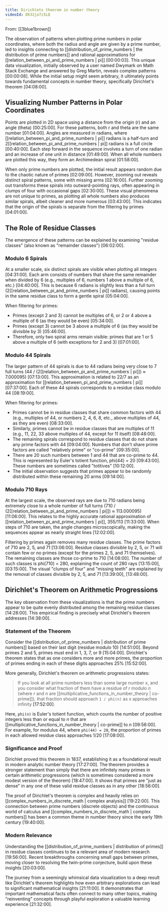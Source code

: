 ```yaml
---
title: Dirichlets theorem in number theory
videoId: EK32jo7i5LQ
---
```


From: [[3blue1brown]] <br/> 

The observation of patterns when plotting prime numbers in polar coordinates, where both the radius and angle are given by a prime number, led to insights connecting to [[distribution_of_prime_numbers | the distribution of prime numbers]] and rational approximations for [[relation_between_pi_and_prime_numbers | pi]] <a class="yt-timestamp" data-t="00:00:03">[00:00:03]</a>. This unique data visualization, initially observed by a user named Dwymark on Math Stack Exchange and answered by Greg Martin, reveals complex patterns <a class="yt-timestamp" data-t="00:00:08">[00:00:08]</a>. While the initial setup might seem arbitrary, it ultimately points towards fundamental concepts in number theory, specifically Dirichlet's theorem <a class="yt-timestamp" data-t="04:08:00">[04:08:00]</a>.

## Visualizing Number Patterns in Polar Coordinates

Points are plotted in 2D space using a distance from the origin (r) and an angle (theta) <a class="yt-timestamp" data-t="00:25:00">[00:25:00]</a>. For these patterns, both r and theta are the same number <a class="yt-timestamp" data-t="01:04:00">[01:04:00]</a>. Angles are measured in radians, where [[relation_between_pi_and_prime_numbers | pi]] radians is a half-turn and 2[[relation_between_pi_and_prime_numbers | pi]] radians is a full circle <a class="yt-timestamp" data-t="00:40:00">[00:40:00]</a>. Each step forward in the sequence involves a turn of one radian and an increase of one unit in distance <a class="yt-timestamp" data-t="01:49:00">[01:49:00]</a>. When all whole numbers are plotted this way, they form an Archimedean spiral <a class="yt-timestamp" data-t="01:58:00">[01:58:00]</a>.

When only prime numbers are plotted, the initial result appears random due to the chaotic nature of primes <a class="yt-timestamp" data-t="02:09:00">[02:09:00]</a>. However, zooming out reveals distinct spiral patterns, some with missing arms <a class="yt-timestamp" data-t="02:16:00">[02:16:00]</a>. Further zooming out transforms these spirals into outward-pointing rays, often appearing in clumps of four with occasional gaps <a class="yt-timestamp" data-t="02:30:00">[02:30:00]</a>. These visual phenomena are not unique to primes, as plotting all whole numbers also produces similar spirals, albeit cleaner and more numerous <a class="yt-timestamp" data-t="03:43:00">[03:43:00]</a>. This indicates that the origin of the spirals is separate from the filtering by primes <a class="yt-timestamp" data-t="04:01:00">[04:01:00]</a>.

## The Role of Residue Classes

The emergence of these patterns can be explained by examining "residue classes" (also known as "remainder classes") <a class="yt-timestamp" data-t="06:02:00">[06:02:00]</a>.

### Modulo 6 Spirals
At a smaller scale, six distinct spirals are visible when plotting all integers <a class="yt-timestamp" data-t="04:31:00">[04:31:00]</a>. Each arm consists of numbers that share the same remainder when divided by 6 (e.g., multiples of 6, numbers 1 above a multiple of 6, etc.) <a class="yt-timestamp" data-t="04:40:00">[04:40:00]</a>. This is because 6 radians is slightly less than a full turn (2[[relation_between_pi_and_prime_numbers | pi]] radians), causing points in the same residue class to form a gentle spiral <a class="yt-timestamp" data-t="05:04:00">[05:04:00]</a>.

When filtering for primes:
*   Primes (except 2 and 3) cannot be multiples of 6, or 2 or 4 above a multiple of 6 (as they would be even) <a class="yt-timestamp" data-t="05:34:00">[05:34:00]</a>.
*   Primes (except 3) cannot be 3 above a multiple of 6 (as they would be divisible by 3) <a class="yt-timestamp" data-t="05:46:00">[05:46:00]</a>.
*   Therefore, only two spiral arms remain visible: primes that are 1 or 5 above a multiple of 6 (with exceptions for 2 and 3) <a class="yt-timestamp" data-t="07:01:00">[07:01:00]</a>.

### Modulo 44 Spirals
The larger pattern of 44 spirals is due to 44 radians being very close to 7 full turns (44 / (2[[relation_between_pi_and_prime_numbers | pi]]) ≈ 7.000095) <a class="yt-timestamp" data-t="07:13:00">[07:13:00]</a>. This approximation is related to 22/7 as an approximation for [[relation_between_pi_and_prime_numbers | pi]] <a class="yt-timestamp" data-t="07:37:00">[07:37:00]</a>. Each of these 44 spirals corresponds to a residue class modulo 44 <a class="yt-timestamp" data-t="08:19:00">[08:19:00]</a>.

When filtering for primes:
*   Primes cannot be in residue classes that share common factors with 44 (e.g., multiples of 44, or numbers 2, 4, 6, 8, etc., above multiples of 44, as they are even) <a class="yt-timestamp" data-t="08:33:00">[08:33:00]</a>.
*   Similarly, primes cannot be in residue classes that are multiples of 11 (e.g., 11, 22, 33 above multiples of 44, except for 11 itself) <a class="yt-timestamp" data-t="08:48:00">[08:48:00]</a>.
*   The remaining spirals correspond to residue classes that do not share any prime factors with 44 <a class="yt-timestamp" data-t="09:04:00">[09:04:00]</a>. Numbers that don't share prime factors are called "relatively prime" or "co-prime" <a class="yt-timestamp" data-t="09:35:00">[09:35:00]</a>.
*   There are 20 such numbers between 1 and 44 that are co-prime to 44. This is represented by Euler's totient function, phi(44) = 20 <a class="yt-timestamp" data-t="09:43:00">[09:43:00]</a>. These numbers are sometimes called "totitives" <a class="yt-timestamp" data-t="10:12:00">[10:12:00]</a>.
*   The initial observation suggests that primes appear to be randomly distributed within these remaining 20 arms <a class="yt-timestamp" data-t="09:14:00">[09:14:00]</a>.

### Modulo 710 Rays
At the largest scale, the observed rays are due to 710 radians being extremely close to a whole number of full turns (710 / (2[[relation_between_pi_and_prime_numbers | pi]]) ≈ 113.000095) <a class="yt-timestamp" data-t="11:06:00">[11:06:00]</a>. This relates to the highly accurate rational approximation of [[relation_between_pi_and_prime_numbers | pi]], 355/113 <a class="yt-timestamp" data-t="11:33:00">[11:33:00]</a>. When steps of 710 are taken, the angle changes microscopically, making the sequences appear as nearly straight lines <a class="yt-timestamp" data-t="12:02:00">[12:02:00]</a>.

Filtering by primes again removes many residue classes. The prime factors of 710 are 2, 5, and 71 <a class="yt-timestamp" data-t="13:06:00">[13:06:00]</a>. Residue classes divisible by 2, 5, or 71 will contain few or no primes (except for the primes 2, 5, and 71 themselves). The remaining classes are those co-prime to 710 <a class="yt-timestamp" data-t="14:08:00">[14:08:00]</a>. The number of such classes is phi(710) = 280, explaining the count of 280 rays <a class="yt-timestamp" data-t="13:15:00">[13:15:00]</a>, <a class="yt-timestamp" data-t="03:15:00">[03:15:00]</a>. The visual "clumps of four" and "missing teeth" are explained by the removal of classes divisible by 2, 5, and 71 <a class="yt-timestamp" data-t="13:39:00">[13:39:00]</a>, <a class="yt-timestamp" data-t="13:48:00">[13:48:00]</a>.

## Dirichlet's Theorem on Arithmetic Progressions

The key observation from these visualizations is that the prime numbers appear to be quite evenly distributed among the remaining residue classes <a class="yt-timestamp" data-t="14:28:00">[14:28:00]</a>. This empirical finding is precisely what Dirichlet's theorem addresses <a class="yt-timestamp" data-t="14:38:00">[14:38:00]</a>.

### Statement of the Theorem
Consider the [[distribution_of_prime_numbers | distribution of prime numbers]] based on their last digit (residue modulo 10) <a class="yt-timestamp" data-t="14:51:00">[14:51:00]</a>. Beyond primes 2 and 5, primes must end in 1, 3, 7, or 9 <a class="yt-timestamp" data-t="15:04:00">[15:04:00]</a>. Dirichlet's theorem states that as one considers more and more primes, the proportion of primes ending in each of these digits approaches 25% <a class="yt-timestamp" data-t="15:52:00">[15:52:00]</a>.

More generally, Dirichlet's theorem on arithmetic progressions states:
> If you look at all prime numbers less than some large number x, and you consider what fraction of them have a residue of *r* modulo *n* (where *r* and *n* are [[multiplicative_functions_in_number_theory | co-prime]]), that fraction should approach `1 / phi(n)` as x approaches infinity <a class="yt-timestamp" data-t="17:52:00">[17:52:00]</a>.

Here, `phi(n)` is Euler's totient function, which counts the number of positive integers less than or equal to *n* that are [[multiplicative_functions_in_number_theory | co-prime]] to *n* <a class="yt-timestamp" data-t="09:56:00">[09:56:00]</a>. For example, for modulus 44, where `phi(44) = 20`, the proportion of primes in each allowed residue class approaches 1/20 <a class="yt-timestamp" data-t="17:08:00">[17:08:00]</a>.

### Significance and Proof
Dirichlet proved this theorem in 1837, establishing it as a foundational result in modern analytic number theory <a class="yt-timestamp" data-t="17:27:00">[17:27:00]</a>. The theorem provides a stronger statement than simply that there are infinitely many primes in certain arithmetic progressions (which is sometimes considered a more modest version of the theorem) <a class="yt-timestamp" data-t="18:47:00">[18:47:00]</a>. It shows that primes are "just as dense" in any one of these valid residue classes as in any other <a class="yt-timestamp" data-t="18:56:00">[18:56:00]</a>.

The proof of Dirichlet's theorem is complex and heavily relies on [[complex_numbers_in_discrete_math | complex analysis]] <a class="yt-timestamp" data-t="19:22:00">[19:22:00]</a>. This connection between prime numbers (discrete objects) and the continuous world of calculus and [[complex_numbers_in_discrete_math | complex numbers]] has been a common theme in number theory since the early 19th century <a class="yt-timestamp" data-t="19:40:00">[19:40:00]</a>.

### Modern Relevance
Understanding the [[distribution_of_prime_numbers | distribution of primes]] in residue classes continues to be a relevant area of modern research <a class="yt-timestamp" data-t="19:56:00">[19:56:00]</a>. Recent breakthroughs concerning small gaps between primes, moving closer to resolving the twin-prime conjecture, build upon these insights <a class="yt-timestamp" data-t="20:03:00">[20:03:00]</a>.

The journey from a seemingly whimsical data visualization to a deep result like Dirichlet's theorem highlights how even arbitrary explorations can lead to significant mathematical insights <a class="yt-timestamp" data-t="21:11:00">[21:11:00]</a>. It demonstrates that important mathematical facts often connect to many other topics, making "reinventing" concepts through playful exploration a valuable learning experience <a class="yt-timestamp" data-t="21:32:00">[21:32:00]</a>.